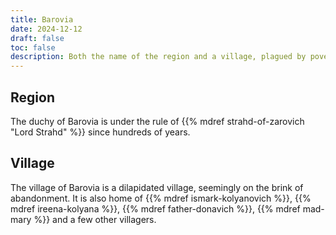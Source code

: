 ```yaml
---
title: Barovia
date: 2024-12-12
draft: false
toc: false
description: Both the name of the region and a village, plagued by poverty, dispair and disappearances
---
```


## Region

The duchy of Barovia is under the rule of {{% mdref strahd-of-zarovich "Lord Strahd" %}} since hundreds of years.

## Village

The village of Barovia is a dilapidated village, seemingly on the brink of abandonment. It is also home of {{% mdref ismark-kolyanovich %}}, {{% mdref ireena-kolyana %}}, {{% mdref father-donavich %}}, {{% mdref mad-mary %}} and a few other villagers.
